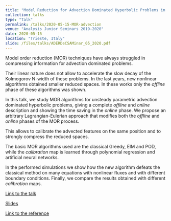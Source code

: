 ```yaml
---
title: "Model Reduction for Advection Dominated Hyperbolic Problems in an ALE Framework: Offline and Online Phases"
collection: talks
type: "Talk"
permalink: /talks/2020-05-15-MOR-advection
venue: "Analysis Junior Seminars 2019-2020"
date: 2020-05-15
location: "Trieste, Italy"
slide: /files/talks/ADERDeCSAMinar_05_2020.pdf
---
```


Model order reduction (MOR) techniques have always struggled in compressing information for advection dominated problems.

Their linear nature does not allow to accelerate the slow decay of the Kolmogorov N-width of these problems.
In the last years, new nonlinear algorithms obtained smaller reduced spaces. In these works only the *offline* phase of these algorithms was shown.

In this talk, we study MOR algorithms for unsteady parametric advection dominated hyperbolic problems, giving a complete *offline* and *online* description and showing the time saving in the *online* phase.
We propose an arbitrary Lagrangian-Eulerian approach that modifies both the *offline* and *online* phases of the MOR process.

This allows to calibrate the advected features on the same position and to strongly compress the reduced spaces.

The basic MOR algorithms used are the classical Greedy, EIM and POD, while the *calibration* map is learned through polynomial regression and artificial neural networks.

In the performed simulations we show how the new algorithm defeats the classical method on many equations with nonlinear fluxes and with different boundary conditions. Finally, we compare the results obtained with different *calibration* maps.


[Link to the talk](https://drive.math.uzh.ch/index.php/s/2KWprBEn8JQ4Nai)

[Slides](/files/talks/RB_advection_dominated_trieste_150520.pdf)

[Link to the reference](/publication/2020-03-30-MOR-AD-ALE_1D)
